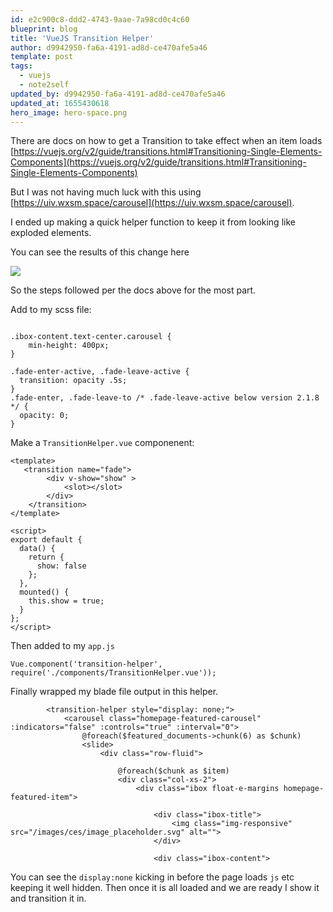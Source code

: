 ```yaml
---
id: e2c900c8-ddd2-4743-9aae-7a98cd0c4c60
blueprint: blog
title: 'VueJS Transition Helper'
author: d9942950-fa6a-4191-ad8d-ce470afe5a46
template: post
tags:
  - vuejs
  - note2self
updated_by: d9942950-fa6a-4191-ad8d-ce470afe5a46
updated_at: 1655430618
hero_image: hero-space.png
---
```

There are docs on how to get a Transition to take effect when an item loads [https://vuejs.org/v2/guide/transitions.html#Transitioning-Single-Elements-Components](https://vuejs.org/v2/guide/transitions.html#Transitioning-Single-Elements-Components) 

But I was not having much luck with this using [https://uiv.wxsm.space/carousel](https://uiv.wxsm.space/carousel). 

I ended up making a quick helper function to keep it from looking like exploded elements.


You can see the results of this change here

![](https://dl.dropboxusercontent.com/s/osmd4p5zor2jgah/featured_blog.gif?dl=0)

So the steps followed per the docs above for the most part.


Add to my scss file:

```

.ibox-content.text-center.carousel {
    min-height: 400px;
}

.fade-enter-active, .fade-leave-active {
  transition: opacity .5s;
}
.fade-enter, .fade-leave-to /* .fade-leave-active below version 2.1.8 */ {
  opacity: 0;
}
```

Make a `TransitionHelper.vue` componenent:

```
<template>
   <transition name="fade">
        <div v-show="show" >
            <slot></slot>
        </div>
    </transition>
</template>

<script>
export default {
  data() {
    return {
      show: false
    };
  },
  mounted() {
    this.show = true;
  }
};
</script>
```

Then added to my `app.js`

```
Vue.component('transition-helper', require('./components/TransitionHelper.vue'));
```

Finally wrapped my blade file output in this helper.

```
        <transition-helper style="display: none;">
            <carousel class="homepage-featured-carousel" :indicators="false" :controls="true" :interval="0">
                @foreach($featured_documents->chunk(6) as $chunk)
                <slide>
                    <div class="row-fluid">

                        @foreach($chunk as $item)
                        <div class="col-xs-2">
                            <div class="ibox float-e-margins homepage-featured-item">

                                <div class="ibox-title">
                                    <img class="img-responsive" src="/images/ces/image_placeholder.svg" alt="">
                                </div>

                                <div class="ibox-content">
```

You can see the `display:none` kicking in before the page loads `js` etc keeping it well hidden.
Then once it is all loaded and we are ready I show it and transition it in.